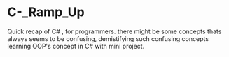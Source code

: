 # C-_Ramp_Up
Quick recap of C# , for programmers.
there might be some concepts thats always seems to be confusing,
demistifying such confusing concepts 
learning OOP's concept in C# with mini project.

